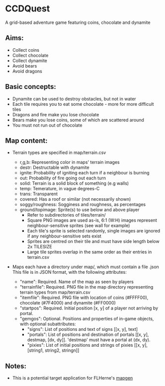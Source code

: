 CCDQuest
========

A grid-based adventure game featuring coins, chocolate and dynamite

Aims:
-----------
* Collect coins
* Collect chocolate
* Collect dynamite
* Avoid bears
* Avoid dragons
    
Basic concepts:
-----------
* Dynamite can be used to destroy obstacles, but not in water
* Each tile requires you to eat some chocolate - more for more difficult tiles
* Dragons and fire make you lose chocolate
* Bears make you lose coins, some of which are scattered around
* You must not run out of chocolate
    
Map content:
-----------
* Terrain types are specified in map/terrain.csv
    - r,g,b: Representing color in maps' terrain images
    - destr: Destructable with dynamite
    - ignite: Probability of igniting each turn if a neighbour is burning
    - out: Probability of fire going out each turn
    - solid: Terrain is a solid block of something (e.g walls)
    - temp: Temerature, in vague degrees-C
    - trans: Transparent
    - covered: Has a roof or similar (not necessarily shown)
    - soggy/roughness: Sogginess and roughness, as percentages
    - ground/topimage: Sprite(s) to use below and above player
        - Refer to subdirectories of tiles/terrain/
        - Square PNG images are used as-is, 6:1 (W:H) images represent neighbour-sensitive sprites (see wall for example)
        - Each tile's sprite is selected randomly, single images are ignored if any neighbour-sensitive sets exist
        - Sprites are centred on their tile and must have side length below 2x TILESIZE
        - Large tile sprites overlap in the same order as their entries in terrain.csv

* Maps each have a directory under map/, which must contain a file <dirname>.json
This file is in JSON format, with the following attributes:
    - "name": Required. Name of the map as seen by players
    - "terrainfile": Required. PNG file in the map directory representing terrain types from map/terrain.csv
    - "itemfile": Required. PNG file with location of coins (#FFFF00), chocolate (#7F4000) and dynamite (#FF0000)
    - "startpos": Required. Initial position [x, y] of a player not arriving by portal.
    - "gemgos": Optional. Positions and properties of in-game objects, with optional subattributes:
        - "signs": List of positions and text of signs [[x, y], text]
        - "portals": List of positions and destination of portals [[x, y], destmap, [dx, dy]]. 'destmap' must have a portal at (dx, dy).
        - "pixies": List of initial positions and strings of pixies [[x, y], [string1, string2, stringn]]

Notes:
-----------
* This is a potential target application for FLHerne's [mapgen](https://github.com/FLHerne/mapgen)
